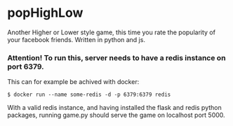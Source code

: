 # popHighLow

Another Higher or Lower style game, this time you rate the popularity of your facebook friends. Written in python and js.

### Attention! To run this, server needs to have a redis instance on port 6379.

This can for example be achived with docker:

`$ docker run --name some-redis -d -p 6379:6379 redis`

With a valid redis instance, and having installed the flask and redis python packages, running game.py should serve the game on localhost port 5000.
